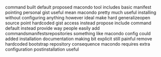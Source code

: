 command built default proposed macondo tool includes basic manifest pointing personal gist useful mean macondo pretty much useful installing without configuring anything however ideal make hard generalizeopen source point hardcoded gist access instead propose include command default instead provide way people easily add commandsmanifestsrepositories something like macondo config could added installation documentation making bit explicit still painful remove hardcoded bootstrap repository consequence macondo requires extra configuration postinstallation useful